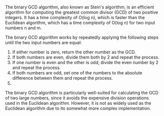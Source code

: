 The binary GCD algorithm, also known as Stein's algorithm, is an efficient algorithm for computing the greatest common divisor (GCD) of two positive integers. 
It has a time complexity of O(log n), which is faster than the Euclidean algorithm, which has a time complexity of O(log n) for two input numbers n and m.

The binary GCD algorithm works by repeatedly applying the following steps until the two input numbers are equal:
  1. If either number is zero, return the other number as the GCD.
  2. If both numbers are even, divide them both by 2 and repeat the process.
  3. If one number is even and the other is odd, divide the even number by 2 and repeat the process.
  4. If both numbers are odd, set one of the numbers to the absolute difference between them and repeat the process.
  5. 
The binary GCD algorithm is particularly well-suited for calculating the GCD of two large numbers, since it avoids the expensive division operations used in the Euclidean algorithm. 
However, it is not as widely used as the Euclidean algorithm due to its somewhat more complex implementation.
